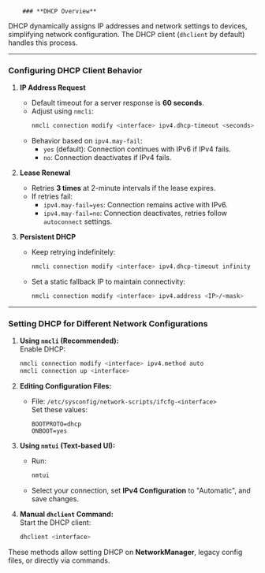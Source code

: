 		### **DHCP Overview**  
DHCP dynamically assigns IP addresses and network settings to devices, simplifying network configuration. The DHCP client (`dhclient` by default) handles this process.

---

### **Configuring DHCP Client Behavior**

1. **IP Address Request**  
   - Default timeout for a server response is **60 seconds**.  
   - Adjust using `nmcli`:
     ```bash
     nmcli connection modify <interface> ipv4.dhcp-timeout <seconds>
     ```
   - Behavior based on `ipv4.may-fail`:
     - `yes` (default): Connection continues with IPv6 if IPv4 fails.  
     - `no`: Connection deactivates if IPv4 fails.

2. **Lease Renewal**  
   - Retries **3 times** at 2-minute intervals if the lease expires.  
   - If retries fail:  
     - `ipv4.may-fail=yes`: Connection remains active with IPv6.  
     - `ipv4.may-fail=no`: Connection deactivates, retries follow `autoconnect` settings.

3. **Persistent DHCP**  
   - Keep retrying indefinitely:  
     ```bash
     nmcli connection modify <interface> ipv4.dhcp-timeout infinity
     ```
   - Set a static fallback IP to maintain connectivity:  
     ```bash
     nmcli connection modify <interface> ipv4.address <IP>/<mask>
     ```

---

### **Setting DHCP for Different Network Configurations**

1. **Using `nmcli` (Recommended):**  
   Enable DHCP:
   ```bash
   nmcli connection modify <interface> ipv4.method auto
   nmcli connection up <interface>
   ```

2. **Editing Configuration Files:**  
   - File: `/etc/sysconfig/network-scripts/ifcfg-<interface>`  
     Set these values:
     ```
     BOOTPROTO=dhcp
     ONBOOT=yes
     ```

3. **Using `nmtui` (Text-based UI):**  
   - Run:
     ```bash
     nmtui
     ```
   - Select your connection, set **IPv4 Configuration** to "Automatic", and save changes.

4. **Manual `dhclient` Command:**  
   Start the DHCP client:
   ```bash
   dhclient <interface>
   ```

These methods allow setting DHCP on **NetworkManager**, legacy config files, or directly via commands.